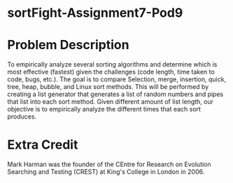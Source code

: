 # sortFight-Assignment7-Pod9

# Problem Description 

  To empirically analyze several sorting algorithms and determine which is most effective (fastest) 
  given the challenges (code length, time taken to code, bugs, etc.). The goal is to compare Selection,
  merge, insertion, quick, tree, heap, bubble, and Linux sort methods. This will be performed by 
  creating a list generator that generates a list of random numbers and pipes that list into each sort
  method. Given different amount of list length, our objective is to empirically analyze the different
  times that each sort produces. 

# Extra Credit
  
  Mark Harman was the founder of the CEntre for Research on Evolution Searching and Testing (CREST) at 
  King's College in London in 2006. 

